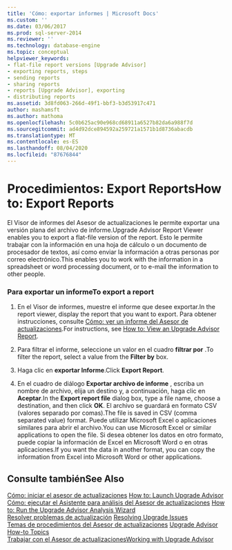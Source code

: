 ```yaml
---
title: 'Cómo: exportar informes | Microsoft Docs'
ms.custom: ''
ms.date: 03/06/2017
ms.prod: sql-server-2014
ms.reviewer: ''
ms.technology: database-engine
ms.topic: conceptual
helpviewer_keywords:
- flat-file report versions [Upgrade Advisor]
- exporting reports, steps
- sending reports
- sharing reports
- reports [Upgrade Advisor], exporting
- distributing reports
ms.assetid: 3d8fd063-266d-49f1-bbf3-b3d53917c471
author: mashamsft
ms.author: mathoma
ms.openlocfilehash: 5c0b625ac90e968cd68911a6527b82da6a988f7d
ms.sourcegitcommit: ad4d92dce894592a259721a1571b1d8736abacdb
ms.translationtype: MT
ms.contentlocale: es-ES
ms.lasthandoff: 08/04/2020
ms.locfileid: "87676844"
---
```

# <a name="how-to-export-reports"></a><span data-ttu-id="fa673-102">Procedimientos: Export Reports</span><span class="sxs-lookup"><span data-stu-id="fa673-102">How to: Export Reports</span></span>
  <span data-ttu-id="fa673-103">El Visor de informes del Asesor de actualizaciones le permite exportar una versión plana del archivo de informe.</span><span class="sxs-lookup"><span data-stu-id="fa673-103">Upgrade Advisor Report Viewer enables you to export a flat-file version of the report.</span></span> <span data-ttu-id="fa673-104">Esto le permite trabajar con la información en una hoja de cálculo o un documento de procesador de textos, así como enviar la información a otras personas por correo electrónico.</span><span class="sxs-lookup"><span data-stu-id="fa673-104">This enables you to work with the information in a spreadsheet or word processing document, or to e-mail the information to other people.</span></span>  
  
### <a name="to-export-a-report"></a><span data-ttu-id="fa673-105">Para exportar un informe</span><span class="sxs-lookup"><span data-stu-id="fa673-105">To export a report</span></span>  
  
1.  <span data-ttu-id="fa673-106">En el Visor de informes, muestre el informe que desee exportar.</span><span class="sxs-lookup"><span data-stu-id="fa673-106">In the report viewer, display the report that you want to export.</span></span> <span data-ttu-id="fa673-107">Para obtener instrucciones, consulte [Cómo: ver un informe del Asesor de actualizaciones](../../../2014/sql-server/install/how-to-view-an-upgrade-advisor-report.md).</span><span class="sxs-lookup"><span data-stu-id="fa673-107">For instructions, see [How to: View an Upgrade Advisor Report](../../../2014/sql-server/install/how-to-view-an-upgrade-advisor-report.md).</span></span>  
  
2.  <span data-ttu-id="fa673-108">Para filtrar el informe, seleccione un valor en el cuadro **filtrar por** .</span><span class="sxs-lookup"><span data-stu-id="fa673-108">To filter the report, select a value from the **Filter by** box.</span></span>  
  
3.  <span data-ttu-id="fa673-109">Haga clic en **exportar Informe**.</span><span class="sxs-lookup"><span data-stu-id="fa673-109">Click **Export Report**.</span></span>  
  
4.  <span data-ttu-id="fa673-110">En el cuadro de diálogo **Exportar archivo de informe** , escriba un nombre de archivo, elija un destino y, a continuación, haga clic en **Aceptar**.</span><span class="sxs-lookup"><span data-stu-id="fa673-110">In the **Export report file** dialog box, type a file name, choose a destination, and then click **OK**.</span></span> <span data-ttu-id="fa673-111">El archivo se guardará en formato CSV (valores separado por comas).</span><span class="sxs-lookup"><span data-stu-id="fa673-111">The file is saved in CSV (comma separated value) format.</span></span> <span data-ttu-id="fa673-112">Puede utilizar Microsoft Excel o aplicaciones similares para abrir el archivo.</span><span class="sxs-lookup"><span data-stu-id="fa673-112">You can use Microsoft Excel or similar applications to open the file.</span></span> <span data-ttu-id="fa673-113">Si desea obtener los datos en otro formato, puede copiar la información de Excel en Microsoft Word o en otras aplicaciones.</span><span class="sxs-lookup"><span data-stu-id="fa673-113">If you want the data in another format, you can copy the information from Excel into Microsoft Word or other applications.</span></span>  
  
## <a name="see-also"></a><span data-ttu-id="fa673-114">Consulte también</span><span class="sxs-lookup"><span data-stu-id="fa673-114">See Also</span></span>  
 <span data-ttu-id="fa673-115">[Cómo: iniciar el asesor de actualizaciones](../../../2014/sql-server/install/how-to-launch-upgrade-advisor.md) </span><span class="sxs-lookup"><span data-stu-id="fa673-115">[How to: Launch Upgrade Advisor](../../../2014/sql-server/install/how-to-launch-upgrade-advisor.md) </span></span>  
 <span data-ttu-id="fa673-116">[Cómo: ejecutar el Asistente para análisis del Asesor de actualizaciones](../../../2014/sql-server/install/how-to-run-the-upgrade-advisor-analysis-wizard.md) </span><span class="sxs-lookup"><span data-stu-id="fa673-116">[How to: Run the Upgrade Advisor Analysis Wizard](../../../2014/sql-server/install/how-to-run-the-upgrade-advisor-analysis-wizard.md) </span></span>  
 <span data-ttu-id="fa673-117">[Resolver problemas de actualización](../../../2014/sql-server/install/resolving-upgrade-issues.md) </span><span class="sxs-lookup"><span data-stu-id="fa673-117">[Resolving Upgrade Issues](../../../2014/sql-server/install/resolving-upgrade-issues.md) </span></span>  
 <span data-ttu-id="fa673-118">[Temas de procedimientos del Asesor de actualizaciones](../../../2014/sql-server/install/upgrade-advisor-how-to-topics.md) </span><span class="sxs-lookup"><span data-stu-id="fa673-118">[Upgrade Advisor How-to Topics](../../../2014/sql-server/install/upgrade-advisor-how-to-topics.md) </span></span>  
 [<span data-ttu-id="fa673-119">Trabajar con el Asesor de actualizaciones</span><span class="sxs-lookup"><span data-stu-id="fa673-119">Working with Upgrade Advisor</span></span>](../../../2014/sql-server/install/working-with-upgrade-advisor.md)  
  
  

